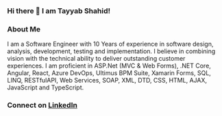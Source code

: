 ### Hi there 👋 I am Tayyab Shahid!

<!--
**tybshahid/tybshahid** is a ✨ _special_ ✨ repository because its `README.md` (this file) appears on your GitHub profile.

Here are some ideas to get you started:

- 🔭 I’m currently working on ...
- 🌱 I’m currently learning ...
- 👯 I’m looking to collaborate on ...
- 🤔 I’m looking for help with ...
- 💬 Ask me about ...
- 📫 How to reach me: ...
- 😄 Pronouns: ...
- ⚡ Fun fact: ...
-->

### About Me

I am a Software Engineer with 10 Years of experience in software design, analysis, development, testing and implementation. I believe in combining vision with the technical ability to deliver outstanding customer experiences. I am proficient in ASP.Net (MVC & Web Forms), .NET Core, Angular, React, Azure DevOps, Ultimus BPM Suite, Xamarin Forms, SQL, LINQ, RESTfulAPI, Web Services, SOAP, XML, DTD, CSS, HTML, AJAX, JavaScript and TypeScript.

### Connect on [LinkedIn](https://www.linkedin.com/in/tybshahid/)
